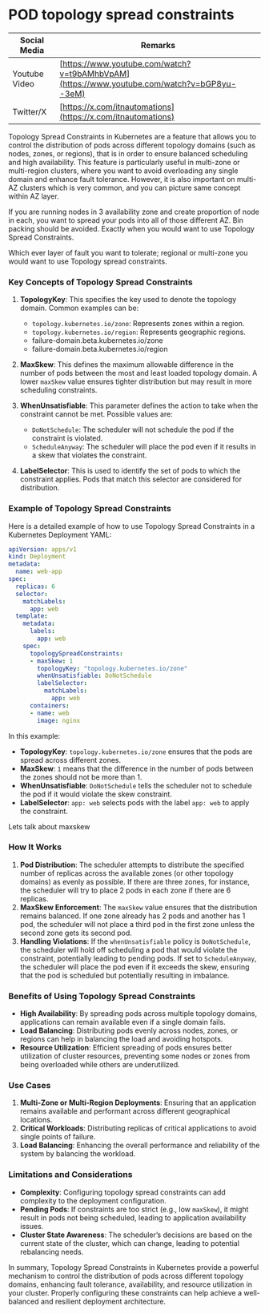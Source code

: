 # POD topology spread constraints

| Social Media  | Remarks                                                                                    |
| ------------- | ------------------------------------------------------------------------------------------ |
| Youtube Video | [https://www.youtube.com/watch?v=t9bAMhbVpAM](https://www.youtube.com/watch?v=bGP8yu--3eM) |
| Twitter/X     | [https://x.com/itnautomations](https://x.com/itnautomations)                               |


Topology Spread Constraints in Kubernetes are a feature that allows you to control the distribution of pods across different topology domains (such as nodes, zones, or regions), that is in order to  ensure balanced scheduling and high availability. This feature is particularly useful in multi-zone or multi-region clusters, where you want to avoid overloading any single domain and enhance fault tolerance. However, it is also important on multi-AZ clusters which is very common, and you can picture same concept within AZ layer.

If you are running nodes in 3 availability zone and create proportion of node in each, you want to spread your pods into all of those different AZ. Bin packing should be avoided. Exactly when you would want to use Topology Spread Constraints.

Which ever layer of fault you want to tolerate; regional or multi-zone you would want to use Topology spread constraints.

### Key Concepts of Topology Spread Constraints

1. **TopologyKey**: This specifies the key used to denote the topology domain. Common examples can be:
    - `topology.kubernetes.io/zone`: Represents zones within a region.
    - `topology.kubernetes.io/region`: Represents geographic regions.
    - failure-domain.beta.kubernetes.io/zone 
    - failure-domain.beta.kubernetes.io/region
1. **MaxSkew**: This defines the maximum allowable difference in the number of pods between the most and least loaded topology domain. A lower `maxSkew` value ensures tighter distribution but may result in more scheduling constraints.
    
3. **WhenUnsatisfiable**: This parameter defines the action to take when the constraint cannot be met. Possible values are:
    
    - `DoNotSchedule`: The scheduler will not schedule the pod if the constraint is violated.
    - `ScheduleAnyway`: The scheduler will place the pod even if it results in a skew that violates the constraint.
4. **LabelSelector**: This is used to identify the set of pods to which the constraint applies. Pods that match this selector are considered for distribution.
    

### Example of Topology Spread Constraints

Here is a detailed example of how to use Topology Spread Constraints in a Kubernetes Deployment YAML:


```yaml
apiVersion: apps/v1
kind: Deployment
metadata:
  name: web-app
spec:
  replicas: 6
  selector:
    matchLabels:
      app: web
  template:
    metadata:
      labels:
        app: web
    spec:
      topologySpreadConstraints:
      - maxSkew: 1
        topologyKey: "topology.kubernetes.io/zone"
        whenUnsatisfiable: DoNotSchedule
        labelSelector:
          matchLabels:
            app: web
      containers:
      - name: web
        image: nginx

```

In this example:

- **TopologyKey**: `topology.kubernetes.io/zone` ensures that the pods are spread across different zones.
- **MaxSkew**: `1` means that the difference in the number of pods between the zones should not be more than 1.
- **WhenUnsatisfiable**: `DoNotSchedule` tells the scheduler not to schedule the pod if it would violate the skew constraint.
- **LabelSelector**: `app: web` selects pods with the label `app: web` to apply the constraint.


Lets talk about maxskew





### How It Works

1. **Pod Distribution**: The scheduler attempts to distribute the specified number of replicas across the available zones (or other topology domains) as evenly as possible. If there are three zones, for instance, the scheduler will try to place 2 pods in each zone if there are 6 replicas.
2. **MaxSkew Enforcement**: The `maxSkew` value ensures that the distribution remains balanced. If one zone already has 2 pods and another has 1 pod, the scheduler will not place a third pod in the first zone unless the second zone gets its second pod.
3. **Handling Violations**: If the `whenUnsatisfiable` policy is `DoNotSchedule`, the scheduler will hold off scheduling a pod that would violate the constraint, potentially leading to pending pods. If set to `ScheduleAnyway`, the scheduler will place the pod even if it exceeds the skew, ensuring that the pod is scheduled but potentially resulting in imbalance.

### Benefits of Using Topology Spread Constraints

- **High Availability**: By spreading pods across multiple topology domains, applications can remain available even if a single domain fails.
- **Load Balancing**: Distributing pods evenly across nodes, zones, or regions can help in balancing the load and avoiding hotspots.
- **Resource Utilization**: Efficient spreading of pods ensures better utilization of cluster resources, preventing some nodes or zones from being overloaded while others are underutilized.

### Use Cases

1. **Multi-Zone or Multi-Region Deployments**: Ensuring that an application remains available and performant across different geographical locations.
2. **Critical Workloads**: Distributing replicas of critical applications to avoid single points of failure.
3. **Load Balancing**: Enhancing the overall performance and reliability of the system by balancing the workload.

### Limitations and Considerations

- **Complexity**: Configuring topology spread constraints can add complexity to the deployment configuration.
- **Pending Pods**: If constraints are too strict (e.g., low `maxSkew`), it might result in pods not being scheduled, leading to application availability issues.
- **Cluster State Awareness**: The scheduler’s decisions are based on the current state of the cluster, which can change, leading to potential rebalancing needs.

In summary, Topology Spread Constraints in Kubernetes provide a powerful mechanism to control the distribution of pods across different topology domains, enhancing fault tolerance, availability, and resource utilization in your cluster. Properly configuring these constraints can help achieve a well-balanced and resilient deployment architecture.
